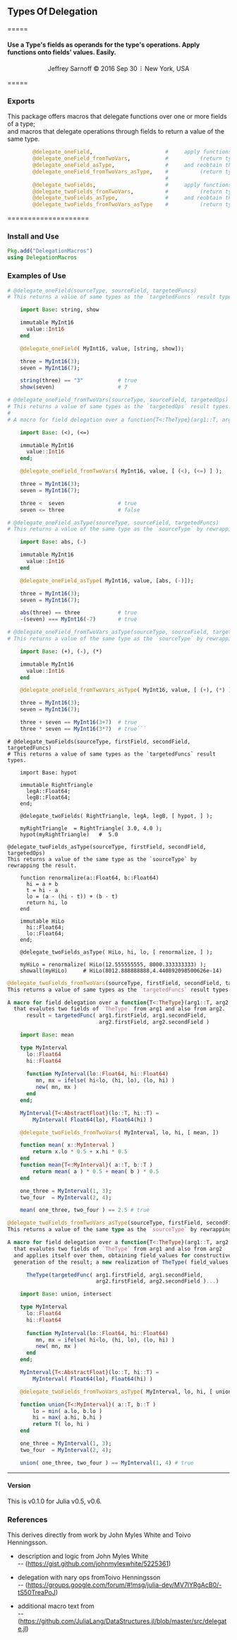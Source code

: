 <h2 align="left">Types&thinsp;Of&thinsp;Delegation</h2>
=====
<h4 align="left">Use a Type's fields as operands for the type's operations. Apply functions onto fields' values.  Easily.</h4>
<p align="center">
Jeffrey Sarnoff © 2016 Sep 30 &thinsp;&#8285&thinsp; New York, USA
</p>

=====


### Exports

This package offers macros that delegate functions over one or more fields of a type;      
and macros that delegate operations through fields to return a value of the same type.

```julia
        @delegate_oneField,                       #     apply functions over field   
        @delegate_oneField_fromTwoVars,           #          (return type from func)    
        @delegate_oneField_asType,                #     and reobtain the same type   
        @delegate_oneField_fromTwoVars_asType,    #          (return type from args)   
                                                  #
        @delegate_twoFields,                      #     apply functions over fields   
        @delegate_twoFields_fromTwoVars,          #          (return type from func)    
        @delegate_twoFields_asType,               #     and reobtain the same type   
        @delegate_twoFields_fromTwoVars_asType    #          (return type from args)   
```


====================
   
### Install and Use
```julia
Pkg.add("DelegationMacros")
using DelegationMacros   
```

### Examples of Use
```julia
# @delegate_oneField(sourceType, sourceField, targetedFuncs)
# This returns a value of same types as the `targetedFuncs` result types.

    import Base: string, show

    immutable MyInt16
      value::Int16
    end

    @delegate_oneField( MyInt16, value, [string, show]);

    three = MyInt16(3);
    seven = MyInt16(7);

    string(three) == "3"           # true
    show(seven)                    # 7
```
   
   
   
```julia
# @delegate_oneField_fromTwoVars(sourceType, sourceField, targetedOps)
# This returns a value of same types as the `targetedOps` result types.
#
# A macro for field delegation over a function{T<:TheType}(arg1::T, arg2::T)

    import Base: (<), (<=)

    immutable MyInt16  
      value::Int16  
    end;

    @delegate_oneField_fromTwoVars( MyInt16, value, [ (<), (<=) ] );

    three = MyInt16(3);
    seven = MyInt16(7);

    three <  seven                 # true
    seven <= three                 # false
```
   
   
   
```julia
# @delegate_oneField_asType(sourceType, sourceField, targetedFuncs)
# This returns a value of the same type as the `sourceType` by rewrapping the result.

    import Base: abs, (-)

    immutable MyInt16
      value::Int16
    end

    @delegate_oneField_asType( MyInt16, value, [abs, (-)]);

    three = MyInt16(3);
    seven = MyInt16(7);

    abs(three) == three            # true
    -(seven) === MyInt16(-7)       # true
```
   
   
   
```julia
# @delegate_oneField_fromTwoVars_asType(sourceType, sourceField, targetedOps)
# This returns a value of the same type as the `sourceType` by rewrapping the result.

    import Base: (+), (-), (*)

    immutable MyInt16
      value::Int16
    end

    @delegate_oneField_fromTwoVars_asType( MyInt16, value, [ (+), (*) ] );

    three = MyInt16(3);
    seven = MyInt16(7);

    three + seven == MyInt16(3+7)  # true
    three * seven == MyInt16(3*7)  # true```
```
   
   
   
```
# @delegate_twoFields(sourceType, firstField, secondField, targetedFuncs)
# This returns a value of same types as the `targetedFuncs` result types.

    import Base: hypot
    
    immutable RightTriangle
      legA::Float64;
      legB::Float64;  
    end;

    @delegate_twoFields( RightTriangle, legA, legB, [ hypot, ] );
  
    myRightTriangle  = RightTriangle( 3.0, 4.0 );
    hypot(myRightTriangle)   #  5.0
```
   
   
   
```
@delegate_twoFields_asType(sourceType, firstField, secondField, targetedOps)
This returns a value of the same type as the `sourceType` by rewrapping the result.

    function renormalize(a::Float64, b::Float64)
      hi = a + b
      t = hi - a
      lo = (a - (hi - t)) + (b - t)
      return hi, lo
    end

    immutable HiLo  
      hi::Float64;
      lo::Float64;   
    end;
    
    @delegate_twoFields_asType( HiLo, hi, lo, [ renormalize, ] );

    myHiLo = renormalize( HiLo(12.555555555, 8000.333333333) ); 
    showall(myHiLo)     # HiLo(8012.888888888,4.440892098500626e-14)
```


```julia
@delegate_twoFields_fromTwoVars(sourceType, firstField, secondField, targetedFuncs)
This returns a value of same types as the `targetedFuncs` result types.

A macro for field delegation over a function{T<:TheType}(arg1::T, arg2::T)    
  that evalutes two fields of `TheType` from arg1 and also from arg2.
      result = targetedFunc( arg1.firstField, arg1.secondField,  
                             arg2.firstField, arg2.secondField )

    import Base: mean

    type MyInterval
      lo::Float64
      hi::Float64
    
      function MyInterval(lo::Float64, hi::Float64)
         mn, mx = ifelse( hi<lo, (hi, lo), (lo, hi) )
         new( mn, mx )
      end   
    end;

    MyInterval{T<:AbstractFloat}(lo::T, hi::T) =
        MyInterval( Float64(lo), Float64(hi) )

    @delegate_twoFields_fromTwoVars( MyInterval, lo, hi, [ mean, ])

    function mean( x::MyInterval )
        return x.lo * 0.5 + x.hi * 0.5
    end
    function mean{T<:MyInterval}( a::T, b::T )
        return mean( a ) * 0.5 + mean( b ) * 0.5
    end

    one_three = MyInterval(1, 3);
    two_four  = MyInterval(2, 4);

    mean( one_three, two_four ) == 2.5 # true
```

```julia
@delegate_twoFields_fromTwoVars_asType(sourceType, firstField, secondField, targetedFuncs)
This returns a value of the same type as the `sourceType` by rewrapping the result.

A macro for field delegation over a function{T<:TheType}(arg1::T, arg2::T)    
  that evalutes two fields of `TheType` from arg1 and also from arg2
  and applies itself over them, obtaining field_values for constructive
  generation of the result; a new realization of TheType( field_values... ).

      TheType(targetedFunc( arg1.firstField, arg1.secondField,  
                            arg2.firstField, arg2.secondField )...)

    import Base: union, intersect

    type MyInterval
      lo::Float64
      hi::Float64
    
      function MyInterval(lo::Float64, hi::Float64)
         mn, mx = ifelse( hi<lo, (hi, lo), (lo, hi) )
         new( mn, mx )
      end   
    end;

    MyInterval{T<:AbstractFloat}(lo::T, hi::T) =
        MyInterval( Float64(lo), Float64(hi) )

    @delegate_twoFields_fromTwoVars_asType( MyInterval, lo, hi, [ union, ])

    function union{T<:MyInterval}( a::T, b::T )
        lo = min( a.lo, b.lo )
        hi = max( a.hi, b.hi )
        return T( lo, hi )
    end

    one_three = MyInterval(1, 3);
    two_four  = MyInterval(2, 4);

    union( one_three, two_four ) == MyInterval(1, 4) # true
```   

------

#### Version

This is v0.1.0 for Julia v0.5, v0.6.



### References

This derives directly from work by John Myles White and Toivo Henningsson.

- description and logic from John Myles White  
--   (https://gist.github.com/johnmyleswhite/5225361)
  
- delegation with nary ops fromToivo Henningsson  
--   (https://groups.google.com/forum/#!msg/julia-dev/MV7lYRgAcB0/-tS50TreaPoJ)
 
- additional macro text from  
--   (https://github.com/JuliaLang/DataStructures.jl/blob/master/src/delegate.jl)

